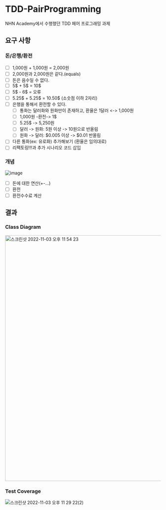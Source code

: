 # TDD-PairProgramming
NHN Academy에서 수행했던 TDD 페어 프로그래밍 과제


## 요구 사항
### 돈/은행/환전
- [ ] 1,000원 + 1,000원 = 2,000원
- [ ] 2,000원과 2,000원은 같다.(equals)
- [ ] 돈은 음수일 수 없다.
- [ ] 5$ + 5$ = 10$
- [ ] 5$ - 6$ = 오류
- [ ] 5.25$ + 5.25$ = 10.50$ (소숫점 이하 2자리)
- [ ] 은행을 통해서 환전할 수 있다.
  - [ ] 통화는 달러화와 원화만이 존재하고, 환율은 1달러 <-> 1,000원
  - [ ] 1,000원 -환전-> 1$
  - [ ] 5.25$ -> 5,250원
  - [ ] 달러 -> 원화: 5원 이상 -> 10원으로 반올림
  - [ ] 원화 -> 달러: $0.005 이상 -> $0.01 반올림
- [ ] 다른 통화(ex: 유로화) 추가해보기 (환율은 임의대로)
- [ ] 리팩토링!!!과 추가 시나리오 코드 삽입

### 개념  
![image](https://user-images.githubusercontent.com/60968342/199753693-9e003c45-ee60-436c-8f12-29f2133ca07f.png)

- [ ] 돈에 대한 연산(+-...)
- [ ] 환전
- [ ] 환전수수료 계산

## 결과
### Class Diagram
<img width="794" alt="스크린샷 2022-11-03 오후 11 54 23" src="https://user-images.githubusercontent.com/60968342/199754982-be5763b3-a9bb-4540-bd71-0f86ebc3ba67.png">

### Test Coverage
![스크린샷 2022-11-03 오후 11 29 22(2)](https://user-images.githubusercontent.com/60968342/199753988-3e47f9e7-ebdc-461b-bdd4-927670a3a2d0.png)
